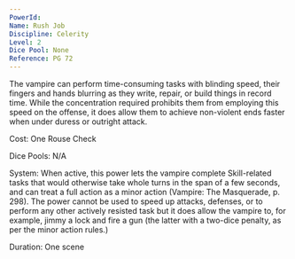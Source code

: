 ```yaml
---
PowerId: 
Name: Rush Job
Discipline: Celerity
Level: 2
Dice Pool: None
Reference: PG 72
---
```


The vampire can perform time-consuming tasks with blinding speed, their fingers and hands blurring as they write, repair, or build things in record time. While the concentration required prohibits them from employing this speed on the offense, it does allow them to achieve non-violent ends faster when under duress or outright attack. 

Cost: One Rouse Check 

Dice Pools: N/A 

System: When active, this power lets the vampire complete Skill-related tasks that would otherwise take whole turns in the span of a few seconds, and can treat a full action as a minor action (Vampire: The Masquerade, p. 298). The power cannot be used to speed up attacks, defenses, or to perform any other actively resisted task but it does allow the vampire to, for example, jimmy a lock and fire a gun (the latter with a two-dice penalty, as per the minor action rules.) 

Duration: One scene